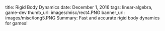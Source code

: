 title:  Rigid Body Dynamics
date: December 1, 2016
tags:  linear-algebra, game-dev
thumb_url: images/misc/rect4.PNG
banner_url: images/misc/long5.PNG
Summary: Fast and accurate rigid body dynamics for games!